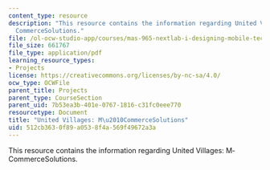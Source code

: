```yaml
---
content_type: resource
description: "This resource contains the information regarding United Villages: M\u2010\
  CommerceSolutions."
file: /ol-ocw-studio-app/courses/mas-965-nextlab-i-designing-mobile-technologies-for-the-next-billion-users-fall-2008/512cb3630f89a0538f4a569f49672a3a_MITMAS_965F08_mcomm_final.pdf
file_size: 661767
file_type: application/pdf
learning_resource_types:
- Projects
license: https://creativecommons.org/licenses/by-nc-sa/4.0/
ocw_type: OCWFile
parent_title: Projects
parent_type: CourseSection
parent_uid: 7b53ea3b-401e-0767-1816-c31fc0eee770
resourcetype: Document
title: "United Villages: M\u2010CommerceSolutions"
uid: 512cb363-0f89-a053-8f4a-569f49672a3a
---
```

This resource contains the information regarding United Villages: M‐CommerceSolutions.